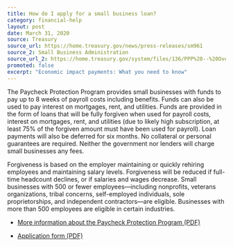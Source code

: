 ```yaml
---
title: How do I apply for a small business loan?
category: financial-help
layout: post
date: March 31, 2020
source: Treasury
source_url: https://home.treasury.gov/news/press-releases/sm961
source_2: Small Business Administration
source_url_2: https://home.treasury.gov/system/files/136/PPP%20--%20Overview.pdf
promoted: false
excerpt: "Economic impact payments: What you need to know"
---
```


The Paycheck Protection Program provides small businesses with funds to pay up to 8 weeks of payroll costs including benefits. Funds can also be used to pay interest on mortgages, rent, and utilities. Funds are provided in the form of loans that will be fully forgiven when used for payroll costs, interest on mortgages, rent, and utilities (due to likely high subscription, at least 75% of the forgiven amount must have been used for payroll). Loan payments will also be deferred for six months. No collateral or personal guarantees are required. Neither the government nor lenders will charge small businesses any fees.

Forgiveness is based on the employer maintaining or quickly rehiring employees and maintaining salary levels. Forgiveness will be reduced if full-time headcount declines, or if salaries and wages decrease. Small businesses with 500 or fewer employees—including nonprofits, veterans organizations, tribal concerns, self-employed individuals, sole proprietorships, and independent contractors—are eligible. Businesses with more than 500 employees are eligible in certain industries.

- [More information about the Paycheck Protection Program (PDF)](https://home.treasury.gov/system/files/136/PPP%20--%20Overview.pdf)

- [Application form (PDF)](https://home.treasury.gov/system/files/136/Borrower%20Paycheck%20Protection%20Program%20Application%20%28v1%29.pdf)